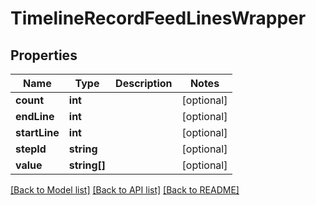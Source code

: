# TimelineRecordFeedLinesWrapper

## Properties
Name | Type | Description | Notes
------------ | ------------- | ------------- | -------------
**count** | **int** |  | [optional] 
**endLine** | **int** |  | [optional] 
**startLine** | **int** |  | [optional] 
**stepId** | **string** |  | [optional] 
**value** | **string[]** |  | [optional] 

[[Back to Model list]](../README.md#documentation-for-models) [[Back to API list]](../README.md#documentation-for-api-endpoints) [[Back to README]](../README.md)


